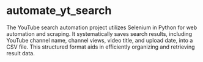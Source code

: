 # automate_yt_search
The YouTube search automation project utilizes Selenium in Python for web automation and scraping. It systematically saves search results, including YouTube channel name, channel views, video title, and upload date, into a CSV file. This structured format aids in efficiently organizing and retrieving result data.
